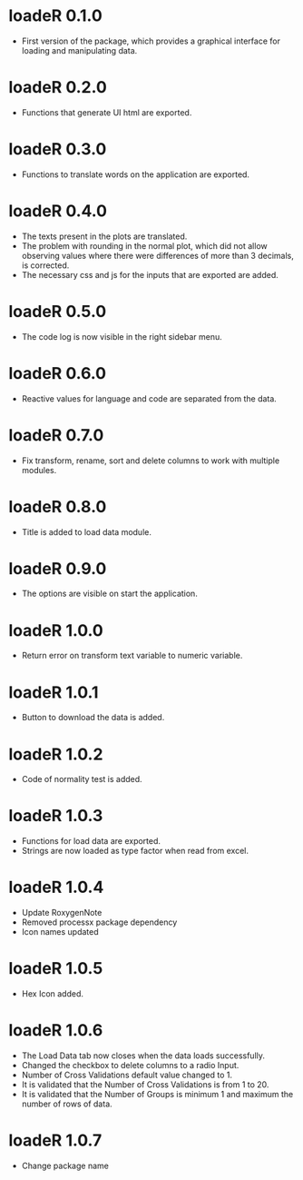 # loadeR 0.1.0

* First version of the package, which provides a graphical interface for loading and manipulating data.

# loadeR 0.2.0

* Functions that generate UI html are exported.

# loadeR 0.3.0

* Functions to translate words on the application are exported.

# loadeR 0.4.0

* The texts present in the plots are translated.
* The problem with rounding in the normal plot, which did not allow observing values where there were differences of more than 3 decimals, is corrected.
* The necessary css and js for the inputs that are exported are added.

# loadeR 0.5.0

* The code log is now visible in the right sidebar menu.

# loadeR 0.6.0

* Reactive values for language and code are separated from the data.

# loadeR 0.7.0

* Fix transform, rename, sort and delete columns to work with multiple modules.

# loadeR 0.8.0

* Title is added to load data module.

# loadeR 0.9.0

* The options are visible on start the application.

# loadeR 1.0.0

* Return error on transform text variable to numeric variable.

# loadeR 1.0.1

* Button to download the data is added.

# loadeR 1.0.2

* Code of normality test is added.

# loadeR 1.0.3

* Functions for load data are exported.
* Strings are now loaded as type factor when read from excel.

# loadeR 1.0.4

* Update RoxygenNote
* Removed processx package dependency
* Icon names updated 

# loadeR 1.0.5

* Hex Icon added.

# loadeR 1.0.6

* The Load Data tab now closes when the data loads successfully.
* Changed the checkbox to delete columns to a radio Input.
* Number of Cross Validations default value changed to 1.
* It is validated that the Number of Cross Validations is from 1 to 20.
* It is validated that the Number of Groups is minimum 1 and maximum the number of rows of data.

# loadeR 1.0.7

* Change package name
